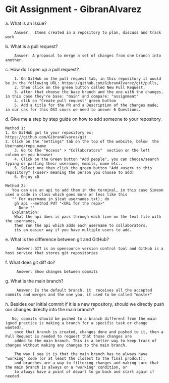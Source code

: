 # Git Assignment - GibranAlvarez

a. What is an issue?
        
        Answer:  Items created in a repository to plan, discuss and track work

b. What is a pull request?

        Answer: A proposal to merge a set of changes from one branch into another.

c. How do I open up a pull request?

        1. On GitHub on the pull request tab, in this repository it would be in the following URL: https://github.com/GibranAlvarez/git/pulls,
        2. then click on the green button called New Pull Request, 
        3. after that choose the base branch and the one with the changes, in this case they're base: "main" and compare: "assignment"
        4. clik on "Create pull request" green button
        5. Add a title for the PR and a Description of the changes made; in our cas for this DSI cours we need to answer 6 Questions. 
 
d. Give me a step by step guide on how to add someone to your repository.
   
    Method 1: 
	1. On GitHub got to your repository ex;  https://github.com/GibranAlvarez/git
	2. Click on the "Settings" tab on the top of the website, below  the   Username/repo_name
        3. Go to the "Access" > "Collaborators"  section on the left column on you browser
        4. Click on the Green button "Add people", you can choose/search typing or pasting their username, emails, name etc..
        5. Select one then click the green button "Add <user> to this repository" (<user> meaning the person you choose to add) 
        6. Enjoy xD
   
    Method 2:
	   You can use an api to add them in the terminal, in this case Simeon used a code in class which goes more or less like this
	   "" For username in $(cat usernames.txt); do
		gh api --method PUT "<URL for the repo>"
	      Done ""
	   Explanation: 
		What the api does is pass through each line on the text file with the usernames, 
		then run the api which adds each username to collaborators, 
		its an easier way if you have multiple users to add.
 
e. What is the difference between git and GitHub?

         Answer: GIT is an opensource version control tool and GitHub is a host service that stores git repositories	

f. What does git diff do?

         Answer: Show changes between commits 

g. What is the main branch?

         Answer: Is the default branch, it  receives all the accepted commits and merges and the one you, it used to be called "master"

h. Besides our initial commit if it is a new repository, should we directly push our changes directly into the main branch?
 
       No, commits should be pushed to a branch different from the main (good practice is making a branch for a specific task or change wanted), 
        once that branch is created, changes done and pushed to it, then a Pull Request is needed to request that those changes are 
        added to the main branch. This is a better way to keep track of changes without making any changes to the main branch.
        
        The way I see it is that the main branch has to always have "working" code (or at least the closest to the final prodcut), 
        and branches are a way to filtering changes and making sure that the main branch is always on a "working" condition, or 
        to always have a point of depart to go back and start again if needed. 
